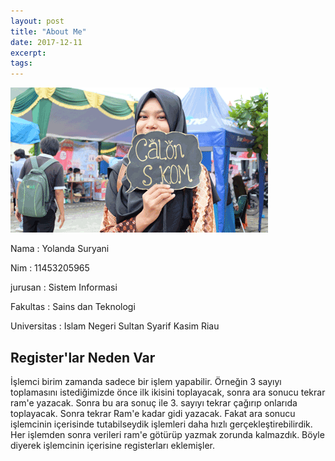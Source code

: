 ```yaml
---
layout: post
title: "About Me"
date: 2017-12-11
excerpt: 
tags: 
---
```


<img src="/assets/img/1.png">

<p>Nama  : Yolanda Suryani</p>
<p>Nim    : 11453205965
<p>jurusan : Sistem Informasi</p>
<p>Fakultas  : Sains dan Teknologi</p>
<p>Universitas : Islam Negeri Sultan Syarif Kasim Riau</p>

Register'lar Neden Var
---
İşlemci birim zamanda sadece bir işlem yapabilir. Örneğin 3 sayıyı toplamasını istediğimizde önce ilk ikisini toplayacak, sonra ara sonucu tekrar ram'e yazacak. Sonra bu ara sonuç ile 3. sayıyı tekrar çağırıp onlarıda toplayacak. Sonra tekrar Ram'e kadar gidi yazacak. Fakat ara sonucu işlemcinin içerisinde tutabilseydik işlemleri daha hızlı gerçekleştirebilirdik. Her işlemden sonra verileri ram'e götürüp yazmak zorunda kalmazdık. Böyle diyerek işlemcinin içerisine registerları eklemişler.


